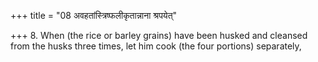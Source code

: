 +++
title = "08 अवहतांस्त्रिष्फलीकृतान्नाना श्रपयेत्"

+++
8. When (the rice or barley grains) have been husked and cleansed from the husks three times, let him cook (the four portions) separately,
